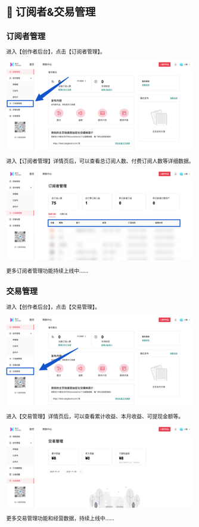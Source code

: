 # 🙎 订阅者&交易管理

## 订阅者管理

进入【创作者后台】，点击【订阅者管理】。

![](../.gitbook/assets/5订阅管理01.png)

进入【订阅者管理】详情页后，可以查看总订阅人数、付费订阅人数等详细数据。

![](<../.gitbook/assets/5订阅管理02 (1).png>)

更多订阅者管理功能持续上线中……

## 交易管理

进入【创作者后台】，点击【交易管理】。

![](../.gitbook/assets/6交易管理01.png)

进入【交易管理】详情页后，可以查看累计收益、本月收益、可提现金额等。

![](../.gitbook/assets/6交易管理02.png)

更多交易管理功能和经营数据，持续上线中……
